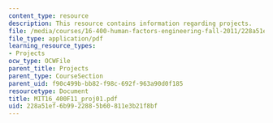 ```yaml
---
content_type: resource
description: This resource contains information regarding projects.
file: /media/courses/16-400-human-factors-engineering-fall-2011/228a51ef6b9922885b60811e3b21f8bf_MIT16_400F11_proj01.pdf
file_type: application/pdf
learning_resource_types:
- Projects
ocw_type: OCWFile
parent_title: Projects
parent_type: CourseSection
parent_uid: f90c499b-bb82-f98c-692f-963a90d0f185
resourcetype: Document
title: MIT16_400F11_proj01.pdf
uid: 228a51ef-6b99-2288-5b60-811e3b21f8bf
---
```

